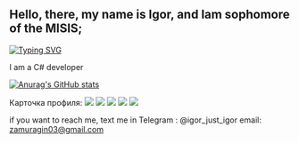 
## Hello, there, my name is Igor, and Iam sophomore of the MISIS;
[![Typing SVG](https://readme-typing-svg.herokuapp.com?color=%2336BCF7&lines=Computer+science+student)](https://git.io/typing-svg)

I am a C# developer

[![Anurag's GitHub stats](https://github-readme-stats.vercel.app/api?username=zamuragin03)](https://github.com/anuraghazra/github-readme-stats)

Карточка профиля: 
![](https://github-profile-summary-cards.vercel.app/api/cards/profile-details?username=zamuragin03&theme=solarized_dark)
![](https://github-profile-summary-cards.vercel.app/api/cards/most-commit-language?username=zamuragin03&theme=solarized_dark)
![](https://github-profile-summary-cards.vercel.app/api/cards/repos-per-language?username=zamuragin03&theme=solarized_dark)
![](https://github-profile-summary-cards.vercel.app/api/cards/stats?username=zamuragin03&theme=solarized_dark)
![](https://github-profile-summary-cards.vercel.app/api/cards/productive-time?username=zamuragin03&theme=solarized_dark)

if you want to reach me, text me in 
Telegram : @igor_just_igor
email: zamuragin03@gmail.com


